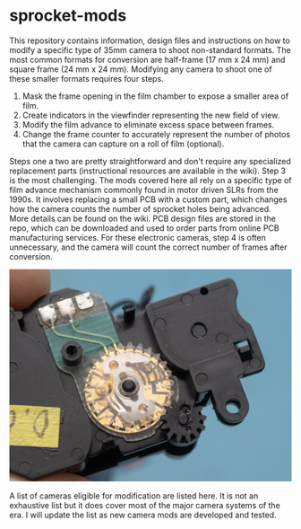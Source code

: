 # sprocket-mods
This repository contains information, design files and instructions on how to modify a specific type of 35mm camera to shoot non-standard formats. The most common formats for conversion are half-frame (17 mm x 24 mm) and square frame (24 mm x 24 mm). Modifying any camera to shoot one of these smaller formats requires four steps.

1. Mask the frame opening in the film chamber to expose a smaller area of film.
2. Create indicators in the viewfinder representing the new field of view.
3. Modify the film advance to eliminate excess space between frames.
4. Change the frame counter to accurately represent the number of photos that the camera can capture on a roll of film (optional).

Steps one a two are pretty straightforward and don't require any specialized replacement parts (instructional resources are available in the wiki). Step 3 is the most challenging. The mods covered here all rely on a specific type of film advance mechanism commonly found in motor driven SLRs from the 1990s. It involves replacing a small PCB with a custom part, which changes how the camera counts the number of sprocket holes being advanced. More details can be found on the wiki. PCB design files are stored in the repo, which can be downloaded and used to order parts from online PCB manufacturing services. For these electronic cameras, step 4 is often unnecessary, and the camera will count the correct number of frames after conversion.

![Pentax Z-1 Sprocket Counter](/assets/images/Pentax%20Z-1%20Sprocket%20Counter.jpg)

A list of cameras eligible for modification are listed here. It is not an exhaustive list but it does cover most of the major camera systems of the era. I will update the list as new camera mods are developed and tested.
